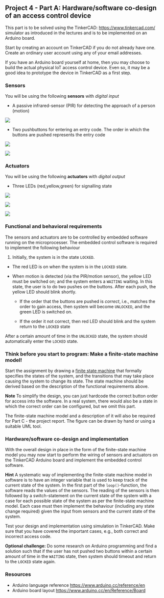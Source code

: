 ## Project 4 - Part A: Hardware/software co-design of an access control device

This part is to be solved using the TinkerCAD: https://www.tinkercad.com/ simulator as introduced in the lectures and is to be implemented on an Arduino board.

Start by creating an account on TinkerCAD if you do not already have one. Create an ordinary user account using any of your email addresses.

If you have an Arduino board yourself at home, then you may choose to build the actual physical IoT access control device. Even so, it may be a good idea to prototype the device in TinkerCAD as a first step.

### Sensors

You will be using the following **sensors** with *digital input*

- A passive infrared-sensor (PIR) for detecting the approach of a person (motion)

![](assets/markdown-img-paste-20181028082134355.png)

- Two pushbuttons for entering an entry code. The order in which the buttons are pushed represents the entry code

![](assets/markdown-img-paste-20181028082117798.png)

![](assets/markdown-img-paste-20181028082117798.png)


### Actuators

You will be using the following **actuators** with *digital output*

- Three LEDs (red,yellow,green) for signalling state

![](assets/redled.png)

![](assets/yellowled.png)

![](assets/greenled.png)

### Functional and behavioral requirements

The sensors and actuators are to be controlled by embedded software running on the microprocesser. The embedded control software is required to implement the following behaviour

1. Initially, the system is in the state `LOCKED`.

- The red LED is on when the system is in the `LOCKED` state.

- When motion is detected (via the PIR/motion sensor), the yellow LED must be switched on; and the system enters a `WAITING` waiting. In this state, the user is to do two pushes on the buttons. After each push, the yellow LED should blink shortly.

   - If the order that the buttons are pushed is *correct*, i.e., matches the order to gain access, then system will become `UNLOCKED`, and the green LED is switched on.

   - If the order it not correct, then red LED should blink and the system return to the `LOCKED` state

After a certain amount of time in the `UNLOCKED` state, the system should automatically enter the `LOCKED` state.

### Think before you start to program: Make a finite-state machine model!

Start the assignment by drawing a [finite state machine](https://en.wikipedia.org/wiki/Finite-state_machine) that formally specifies the states of the system, and the transitions that may take place causing the system to change its state. The state machine should be derived based on the description of the functional requirements above.

**Note** To simplify the design, you can just hardcode the correct button order for access into the software. In a real system, there would also be a state in which the correct order can be configured, but we omit this part.

The finite-state machine model and a description of it will also be required for Part C - the project report. The figure can be drawn by hand or using a suitable UML tool.

### Hardware/software co-design and implementation

With the overall design in place in the form of the finite-state machine model you may now start to perform the wiring of sensors and actuators on the TinkerCAD Arduino board and implement the embedded control software.

**Hint** A systematic way of implementing the finite-state machine model in software is to have an integer variable that is used to keep track of the current state of the system. In the first part of the `loop()`-function, the software reads the values of the sensors. The reading of the sensors is then followed by a switch-statement on the current state of the system with a case for each possible state of the system as per the finite-state machine model. Each case must then implement the behaviour (including any state change required) given the input from sensors and the current state of the system.

Test your design and implementation using simulation in TinkerCAD. Make sure that you have covered the important cases, e.g., both correct and incorrect access code.

**Optional challenge:** Do some research on Arduino programming and find a solution such that if the user has not pushed two buttons within a certain amount of time in the `WAITING` state, then system should timeout and return to the `LOCKED` state again.

### Resources

- Arduino language reference https://www.arduino.cc/reference/en
- Arduino board layout https://www.arduino.cc/en/Reference/Board   
